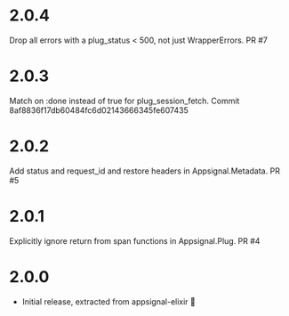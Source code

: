 # 2.0.4
Drop all errors with a plug_status < 500, not just WrapperErrors. PR #7

# 2.0.3
Match on :done instead of true for plug_session_fetch. Commit 8af8836f17db60484fc6d02143666345fe607435

# 2.0.2
Add status and request_id and restore headers in Appsignal.Metadata. PR #5

# 2.0.1
Explicitly ignore return from span functions in Appsignal.Plug. PR #4

# 2.0.0
* Initial release, extracted from appsignal-elixir 🎉
